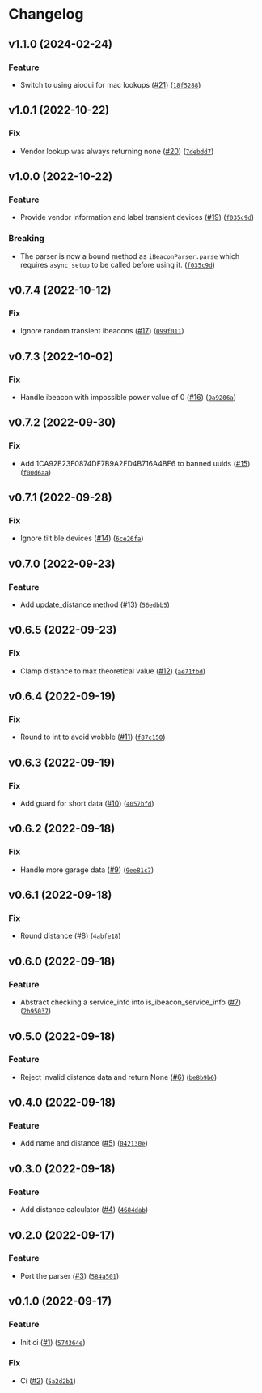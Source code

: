 # Changelog

<!--next-version-placeholder-->

## v1.1.0 (2024-02-24)

### Feature

* Switch to using aiooui for mac lookups ([#21](https://github.com/Bluetooth-Devices/ibeacon-ble/issues/21)) ([`18f5288`](https://github.com/Bluetooth-Devices/ibeacon-ble/commit/18f52889a22596166b17bfce20059381289a2aa7))

## v1.0.1 (2022-10-22)
### Fix
* Vendor lookup was always returning none ([#20](https://github.com/Bluetooth-Devices/ibeacon-ble/issues/20)) ([`7debdd7`](https://github.com/Bluetooth-Devices/ibeacon-ble/commit/7debdd7b603fb0372afc82d866c9585dbd6e47d2))

## v1.0.0 (2022-10-22)
### Feature
* Provide vendor information and label transient devices ([#19](https://github.com/Bluetooth-Devices/ibeacon-ble/issues/19)) ([`f035c9d`](https://github.com/Bluetooth-Devices/ibeacon-ble/commit/f035c9d00618e95fc23d1d50f376b476437d153c))

### Breaking
* The parser is now a bound method as `iBeaconParser.parse` which requires `async_setup` to be called before using it.  ([`f035c9d`](https://github.com/Bluetooth-Devices/ibeacon-ble/commit/f035c9d00618e95fc23d1d50f376b476437d153c))

## v0.7.4 (2022-10-12)
### Fix
* Ignore random transient ibeacons ([#17](https://github.com/Bluetooth-Devices/ibeacon-ble/issues/17)) ([`099f011`](https://github.com/Bluetooth-Devices/ibeacon-ble/commit/099f01186e5dbfaf827cd999ddd609c4fc341bff))

## v0.7.3 (2022-10-02)
### Fix
* Handle ibeacon with impossible power value of 0 ([#16](https://github.com/Bluetooth-Devices/ibeacon-ble/issues/16)) ([`9a9206a`](https://github.com/Bluetooth-Devices/ibeacon-ble/commit/9a9206a5db1c843ae227ba7bdc08d2618dee6e86))

## v0.7.2 (2022-09-30)
### Fix
* Add 1CA92E23F0874DF7B9A2FD4B716A4BF6 to banned uuids ([#15](https://github.com/Bluetooth-Devices/ibeacon-ble/issues/15)) ([`f00d6aa`](https://github.com/Bluetooth-Devices/ibeacon-ble/commit/f00d6aa4a35767675598fad4acccd6248b778e24))

## v0.7.1 (2022-09-28)
### Fix
* Ignore tilt ble devices ([#14](https://github.com/Bluetooth-Devices/ibeacon-ble/issues/14)) ([`6ce26fa`](https://github.com/Bluetooth-Devices/ibeacon-ble/commit/6ce26faa04eafa187b34b0478b66180c99d12c71))

## v0.7.0 (2022-09-23)
### Feature
* Add update_distance method ([#13](https://github.com/Bluetooth-Devices/ibeacon-ble/issues/13)) ([`56edbb5`](https://github.com/Bluetooth-Devices/ibeacon-ble/commit/56edbb50569406fc5bf609acb0b8b01bf430ad58))

## v0.6.5 (2022-09-23)
### Fix
* Clamp distance to max theoretical value ([#12](https://github.com/Bluetooth-Devices/ibeacon-ble/issues/12)) ([`ae71fbd`](https://github.com/Bluetooth-Devices/ibeacon-ble/commit/ae71fbdebba18f0fbaf1dcdf6db135eb6e86edc2))

## v0.6.4 (2022-09-19)
### Fix
* Round to int to avoid wobble ([#11](https://github.com/Bluetooth-Devices/ibeacon-ble/issues/11)) ([`f87c150`](https://github.com/Bluetooth-Devices/ibeacon-ble/commit/f87c15078c5d03bb0ce9f336e59dd5f0ec1ff93d))

## v0.6.3 (2022-09-19)
### Fix
* Add guard for short data ([#10](https://github.com/Bluetooth-Devices/ibeacon-ble/issues/10)) ([`4057bfd`](https://github.com/Bluetooth-Devices/ibeacon-ble/commit/4057bfd4d7cf22b29256f0416e379b45b2cec953))

## v0.6.2 (2022-09-18)
### Fix
* Handle more garage data ([#9](https://github.com/Bluetooth-Devices/ibeacon-ble/issues/9)) ([`9ee81c7`](https://github.com/Bluetooth-Devices/ibeacon-ble/commit/9ee81c7ffed6dd0877116f95c6f5f9879a453910))

## v0.6.1 (2022-09-18)
### Fix
* Round distance ([#8](https://github.com/Bluetooth-Devices/ibeacon-ble/issues/8)) ([`4abfe18`](https://github.com/Bluetooth-Devices/ibeacon-ble/commit/4abfe18c7486db36dc061c0955b1e1b82e384fb7))

## v0.6.0 (2022-09-18)
### Feature
* Abstract checking a service_info into is_ibeacon_service_info ([#7](https://github.com/Bluetooth-Devices/ibeacon-ble/issues/7)) ([`2b95037`](https://github.com/Bluetooth-Devices/ibeacon-ble/commit/2b950373a790372ac1f49b297f9f3ff27f85a38b))

## v0.5.0 (2022-09-18)
### Feature
* Reject invalid distance data and return None ([#6](https://github.com/Bluetooth-Devices/ibeacon-ble/issues/6)) ([`be8b9b6`](https://github.com/Bluetooth-Devices/ibeacon-ble/commit/be8b9b67e07bbb3f5bc82103f196392f663388e3))

## v0.4.0 (2022-09-18)
### Feature
* Add name and distance ([#5](https://github.com/Bluetooth-Devices/ibeacon-ble/issues/5)) ([`042130e`](https://github.com/Bluetooth-Devices/ibeacon-ble/commit/042130e0d2bdc0cdc226901eb88fe89e7a4bdd73))

## v0.3.0 (2022-09-18)
### Feature
* Add distance calculator ([#4](https://github.com/Bluetooth-Devices/ibeacon-ble/issues/4)) ([`4684dab`](https://github.com/Bluetooth-Devices/ibeacon-ble/commit/4684dabf2bf83ddee83227ea9b299a85aadb74ac))

## v0.2.0 (2022-09-17)
### Feature
* Port the parser ([#3](https://github.com/Bluetooth-Devices/ibeacon-ble/issues/3)) ([`584a501`](https://github.com/Bluetooth-Devices/ibeacon-ble/commit/584a501a733a085a658b7689b4987b7e9e796646))

## v0.1.0 (2022-09-17)
### Feature
* Init ci ([#1](https://github.com/Bluetooth-Devices/ibeacon-ble/issues/1)) ([`574364e`](https://github.com/Bluetooth-Devices/ibeacon-ble/commit/574364eb471d4fb86a82ef58c278690851996c9a))

### Fix
* Ci ([#2](https://github.com/Bluetooth-Devices/ibeacon-ble/issues/2)) ([`5a2d2b1`](https://github.com/Bluetooth-Devices/ibeacon-ble/commit/5a2d2b1110aa189098ad42fa04f03a150d598c67))
